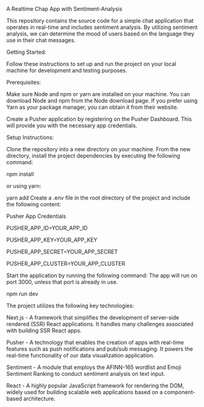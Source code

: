 A Realtime Chap App with Sentiment-Analysis

This repository contains the source code for a simple chat application that operates in real-time and includes sentiment analysis. By utilizing sentiment analysis, we can determine the mood of users based on the language they use in their chat messages.

Getting Started:

Follow these instructions to set up and run the project on your local machine for development and testing purposes.


Prerequisites:

Make sure Node and npm or yarn are installed on your machine. You can download Node and npm from the Node download page. If you prefer using Yarn as your package manager, you can obtain it from their website.

Create a Pusher application by registering on the Pusher Dashboard. This will provide you with the necessary app credentials.

Setup Instructions:

Clone the repository into a new directory on your machine.
From the new directory, install the project dependencies by executing the following command:

npm install

or using yarn:

yarn add
Create a .env file in the root directory of the project and include the following content:

Pusher App Credentials

PUSHER_APP_ID=YOUR_APP_ID

PUSHER_APP_KEY=YOUR_APP_KEY

PUSHER_APP_SECRET=YOUR_APP_SECRET

PUSHER_APP_CLUSTER=YOUR_APP_CLUSTER

Start the application by running the following command:
The app will run on port 3000, unless that port is already in use.

npm run dev

The project utilizes the following key technologies:

Next.js - A framework that simplifies the development of server-side rendered (SSR) React applications. It handles many challenges associated with building SSR React apps.

Pusher - A technology that enables the creation of apps with real-time features such as push notifications and pub/sub messaging. It powers the real-time functionality of our data visualization application.

Sentiment - A module that employs the AFINN-165 wordlist and Emoji Sentiment Ranking to conduct sentiment analysis on text input.

React - A highly popular JavaScript framework for rendering the DOM, widely used for building scalable web applications based on a component-based architecture.
